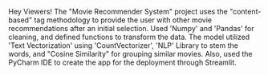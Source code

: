 Hey Viewers!
The "Movie Recommender System" project uses the "content-based" tag methodology to provide the user with other movie recommendations after an initial selection.
Used 'Numpy' and 'Pandas' for cleaning, and defined functions to transform the data.
The model utilized 'Text Vectorization' using 'CountVectorizer', 'NLP' Library to stem the words, and "Cosine Similarity" for grouping similar movies.
Also, used the PyCharm IDE to create the app for the deployment through Streamlit.
